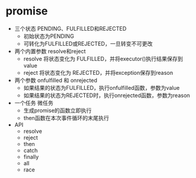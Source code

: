 # promise

* 三个状态 PENDING、FULFILLED和REJECTED
  * 初始状态为PENDING
  * 可转化为FULFILLED或REJECTED，一旦转变不可更改
* 两个内置参数 resolve和reject
  * resolve 将状态变化为 FULFILLED，并将executor()执行结果保存到value
  * reject  将状态变化为 REJECTED，并将exception保存到reason
* 两个参数 onfulfilled 和 onrejected
  * 如果结果的状态为FULFILLED，执行onfulfilled函数，参数为value
  * 如果结果的状态为REJECTED时，执行onrejected函数，参数为reason
* 一个任务 微任务
  * 生成promise的函数立即执行
  * then函数在本次事件循环的末尾执行
* API
  * resolve
  * reject
  * then
  * catch
  * finally
  * all
  * race

